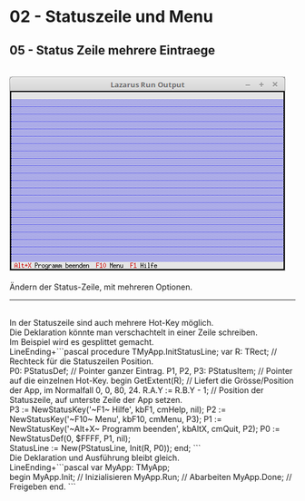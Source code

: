 # 02 - Statuszeile und Menu
## 05 - Status Zeile mehrere Eintraege
<br>
<img src="image.png" alt="Selfhtml"><br><br>
Ändern der Status-Zeile, mit mehreren Optionen.<br>
<hr><br>
In der Statuszeile sind auch mehrere Hot-Key möglich.<br>
Die Deklaration könnte man verschachtelt in einer Zeile schreiben.<br>
Im Beispiel wird es gesplittet gemacht.<br>
LineEnding+```pascal
  procedure TMyApp.InitStatusLine;
  var
    R: TRect;                 // Rechteck für die Statuszeilen Position.
<br>
    P0: PStatusDef;           // Pointer ganzer Eintrag.
    P1, P2, P3: PStatusItem;  // Pointer auf die einzelnen Hot-Key.
  begin
    GetExtent(R);             // Liefert die Grösse/Position der App, im Normalfall 0, 0, 80, 24.
    R.A.Y := R.B.Y - 1;       // Position der Statuszeile, auf unterste Zeile der App setzen.
<br>
    P3 := NewStatusKey('~F1~ Hilfe', kbF1, cmHelp, nil);
    P2 := NewStatusKey('~F10~ Menu', kbF10, cmMenu, P3);
    P1 := NewStatusKey('~Alt+X~ Programm beenden', kbAltX, cmQuit, P2);
    P0 := NewStatusDef(0, $FFFF, P1, nil);
<br>
    StatusLine := New(PStatusLine, Init(R, P0));
  end;
```
<br>
Die Deklaration und Ausführung bleibt gleich.<br>
LineEnding+```pascal
var
  MyApp: TMyApp;
<br>
begin
  MyApp.Init;   // Inizialisieren
  MyApp.Run;    // Abarbeiten
  MyApp.Done;   // Freigeben
end.
```
<br>

